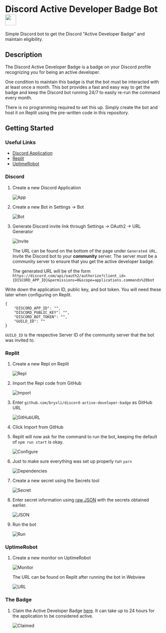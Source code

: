 # Discord Active Developer Badge Bot <img src="public/badge.svg" width="35" height="35">

Simple Discord bot to get the Discord "Active Developer Badge" and maintain eligibility.


## Description

The Discord Active Developer Badge is a badge on your Discord profile recognizing you for being an active developer.

One condition to maintain this badge is that the bot must be interacted with at least once a month. This bot provides a fast and easy way to get the badge and keep the Discord bot running 24/7 to easily re-run the command every month.

There is no programming required to set this up. Simply create the bot and host it on Replit using the pre-written code in this repository.

## Getting Started

### Useful Links

* [Discord Application](https://discord.com/developers/applications)
* [Replit](https://replit.com/)
* [UptimeRobot](https://uptimerobot.com/dashboard?ref=website-header#mainDashboard)

### Discord

1. Create a new Discord Application

    ![App](public/create_application.png)

2. Create a new Bot in Settings &rarr; Bot

    ![Bot](public/create_bot.png)

3. Generate Discord invite link through Settings &rarr; OAuth2 &rarr; URL Generator

    ![Invite](public/scopes.png)

    The URL can be found on the bottom of the page under `Generated URL`. Invite the Discord bot to your **community** server. The server must be a community server to ensure that you get the active developer badge.

    The generated URL will be of the form `https://discord.com/api/oauth2/authorize?client_id={DISCORD_APP_ID}&permissions=0&scope=applications.commands%20bot`

Write down the application ID, public key, and bot token. You will need these later when configuring on Replit.
```
{
    "DISCORD_APP_ID": "",
    "DISCORD_PUBLIC_KEY": "",
    "DISCORD_BOT_TOKEN": "",
    "GUILD_ID": ""
}
```
`GUILD_ID` is the respective Server ID of the community server that the bot was invited to.

### Replit

1. Create a new Repl on Replit

    ![Repl](public/create_repl.png)

2. Import the Repl code from GitHub

    ![Import](public/import_from_github.png)

3. Enter `github.com/bryxli/discord-active-developer-badge` as GitHub URL

    ![GitHubURL](public/enter_github_url.png)

4. Click Import from GitHub

5. Replit will now ask for the command to run the bot, keeping the default of `npm run start` is okay.

    ![Configure](public/configure_run.png)

6. Just to make sure everything was set up properly run `yarn`

    ![Dependencies](public/dependencies.png)

7. Create a new secret using the Secrets tool

    ![Secret](public/secrets.png)

8. Enter secret information using [raw JSON](/secret.json) with the secrets obtained earlier.

    ![JSON](public/json.png)

9. Run the bot

    ![Run](public/run.png)

### UptimeRobot

1. Create a new monitor on UptimeRobot

    ![Monitor](public/new_monitor.png)

    The URL can be found on Replit after running the bot in Webview

    ![URL](public/webview.png)

### The Badge

1. Claim the Active Developer Badge [here](https://discord.com/developers/active-developer). It can take up to 24 hours for the application to be considered active.

    ![Claimed](public/claimed.png)